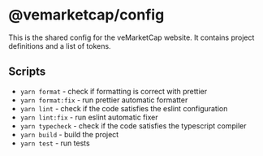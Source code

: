 # @vemarketcap/config

This is the shared config for the veMarketCap website. It contains project definitions and a list of tokens.

## Scripts

- `yarn format` - check if formatting is correct with prettier
- `yarn format:fix` - run prettier automatic formatter
- `yarn lint` - check if the code satisfies the eslint configuration
- `yarn lint:fix` - run eslint automatic fixer
- `yarn typecheck` - check if the code satisfies the typescript compiler
- `yarn build` - build the project
- `yarn test` - run tests
